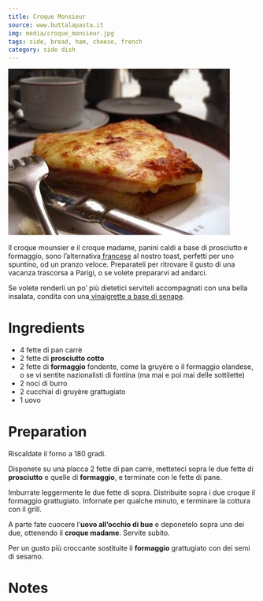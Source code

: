 ```yaml
---
title: Croque Monsieur
source: www.buttalapasta.it
img: media/croque_monsieur.jpg
tags: side, bread, ham, cheese, french
category: side dish
---
```


[ ](http://www.buttalapasta.it/foto/croque-mounsier_258.html)![Croque Monsieur](media/croque_monsieur.jpg) 			

Il croque mounsier e il croque madame, panini caldi a base di prosciutto e formaggio, sono l’alternativa[ francese](http://www.buttalapasta.it/s/cucina-francese/) al nostro toast, perfetti per uno spuntino, od un pranzo veloce. Preparateli per ritrovare il gusto di una vacanza trascorsa a Parigi, o se volete prepararvi ad andarci.

Se volete renderli un po’ più dietetici serviteli accompagnati con una bella insalata, condita con una[ vinaigrette a base di senape](http://www.buttalapasta.it/articolo/condire-linsalata-idee-per-una-insalata-da-gourmet/3135/).

Ingredients
===========

* 4 fette di pan carrè
* 2 fette di **prosciutto cotto**
* 2 fette di **formaggio** fondente, come la gruyère o il formaggio olandese, o se vi sentite nazionalisti di fontina (ma mai e poi mai delle sottilette)
* 2 noci di burro
* 2 cucchiai di gruyère grattugiato
* 1 uovo

Preparation
===========

Riscaldate il forno a 180 gradi.

Disponete su una placca 2 fette di pan carrè, metteteci sopra le due fette di **prosciutto** e quelle di **formaggio**, e terminate con le fette di pane.

Imburrate leggermente le due fette di sopra. Distribuite sopra i due croque il formaggio grattugiato. Infornate per qualche minuto, e terminare la cottura con il grill.

A parte fate cuocere l’**uovo all’occhio di bue** e deponetelo sopra uno dei due, ottenendo il **croque madame**. Servite subito.

Per un gusto più croccante sostituite il **formaggio** grattugiato con dei semi di sesamo.


Notes
=====
